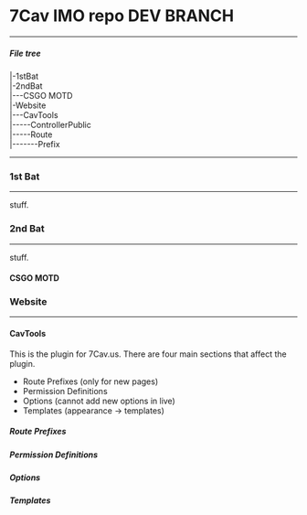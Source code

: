 # 7Cav IMO repo DEV BRANCH
<hr>

##### File tree

|-1stBat<br>
|-2ndBat<br>
|---CSGO MOTD<br>
|-Website<br>
|---CavTools<br>
|-----ControllerPublic<br>
|-----Route<br>
|-------Prefix<br>


<hr>

### 1st Bat
<hr>

stuff.

### 2nd Bat
<hr>

stuff.

#### CSGO MOTD

### Website
<hr>

#### CavTools

This is the plugin for 7Cav.us. There are four main sections that affect the
plugin.

- Route Prefixes (only for new pages)
- Permission Definitions
- Options (cannot add new options in live)
- Templates (appearance -> templates)

##### Route Prefixes

##### Permission Definitions

##### Options

##### Templates
